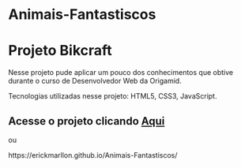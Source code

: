 # Animais-Fantastiscos

# Projeto Bikcraft

<p> Nesse projeto pude aplicar um pouco dos conhecimentos que obtive durante o curso de Desenvolvedor Web da Origamid.</p>
<p> Tecnologias utilizadas nesse projeto: HTML5, CSS3, JavaScript. </p>

## Acesse o projeto clicando [Aqui](https://erickmarllon.github.io/Animais-Fantastiscos/)
<p> ou</p>
<p> https://erickmarllon.github.io/Animais-Fantastiscos/</p>


